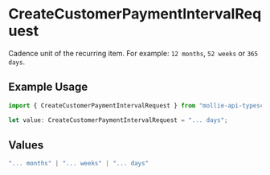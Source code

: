# CreateCustomerPaymentIntervalRequest

Cadence unit of the recurring item. For example: `12 months`, `52 weeks` or `365 days`.

## Example Usage

```typescript
import { CreateCustomerPaymentIntervalRequest } from "mollie-api-typescript/models/operations";

let value: CreateCustomerPaymentIntervalRequest = "... days";
```

## Values

```typescript
"... months" | "... weeks" | "... days"
```